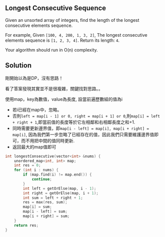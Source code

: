 ## Longest Consecutive Sequence

Given an unsorted array of integers, find the length of the longest consecutive elements sequence.

For example,
Given `[100, 4, 200, 1, 3, 2]`,
The longest consecutive elements sequence is `[1, 2, 3, 4]`. Return its length: `4`.

Your algorithm should run in O(n) complexity. 

## Solution

剛開始以為是DP，沒有思路！

看了答案發現其實並不是很複雜，關鍵找對思路。。

使用map，key為數值，value為長度, 設當前遍歷數組的值為i

* 若i已經在map中，忽略。
* 否則`left = map[i - 1] or 0, right = map[i + 1] or 0`,則`map[i] = left + right + 1`,即當前值的長度等於它左相鄰和右相鄰長度之和+1.
* 同時需要更新邊界值，即`map[i - left] = map[i], map[i + right] = map[i]`, 
因為我們第一步忽略了已經存在的值，因此我們只需要維護邊界值即可，而不用把中間的值同時更新.
* 返回最大的map值即可


```cpp
int longestConsecutive(vector<int> &nums) {
	unordered_map<int, int> map;
	int res = 0;
	for (int i : nums) {
		if (map.find(i) != map.end()) {
			continue;
		}
		int left = getOrElse(map, i - 1);
		int right = getOrElse(map, i + 1);
		int sum = left + right + 1;
		res = max(res, sum);
		map[i] = sum;
		map[i - left] = sum;
		map[i + right] = sum;
	}
	return res;
}
```

